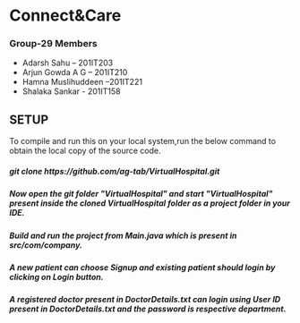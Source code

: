 # Connect&Care
### Group-29 Members
- Adarsh Sahu – 201IT203
- Arjun Gowda A G – 201IT210
- Hamna Muslihuddeen –201IT221
- Shalaka Sankar - 201IT158
## SETUP
To compile and run this on your local system,run the below command to obtain the local copy of the source code.
##### git clone https:<i></i>//github.com/ag-tab/VirtualHospital.git
##### Now open the git folder "VirtualHospital" and start "VirtualHospital" present inside the cloned VirtualHospital folder as a project folder in your IDE.
##### Build and run the project from Main.java which is present in src/com/company.
##### A new patient can choose Signup and existing patient should login by clicking on Login button.
##### A registered doctor present in DoctorDetails.txt can login using User ID present in DoctorDetails.txt and the ***password is respective department.***
